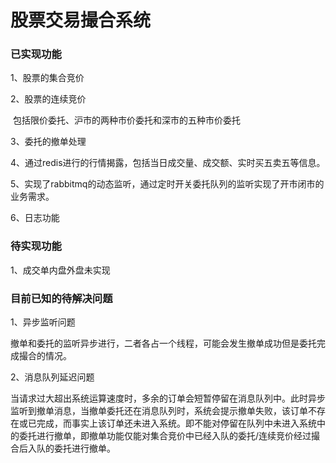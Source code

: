 # 股票交易撮合系统

### 已实现功能

1、股票的集合竞价

2、股票的连续竞价

​		包括限价委托、沪市的两种市价委托和深市的五种市价委托

3、委托的撤单处理

4、通过redis进行的行情揭露，包括当日成交量、成交额、实时买五卖五等信息。

5、实现了rabbitmq的动态监听，通过定时开关委托队列的监听实现了开市闭市的业务需求。

6、日志功能

### 待实现功能

1、成交单内盘外盘未实现

### 目前已知的待解决问题

1、异步监听问题

​		撤单和委托的监听异步进行，二者各占一个线程，可能会发生撤单成功但是委托完成撮合的情况。

2、消息队列延迟问题

​		当请求过大超出系统运算速度时，多余的订单会短暂停留在消息队列中。此时异步监听到撤单消息，当撤单委托还在消息队列时，系统会提示撤单失败，该订单不存在或已完成，而事实上该订单还未进入系统。即不能对停留在队列中未进入系统中的委托进行撤单，即撤单功能仅能对集合竞价中已经入队的委托/连续竞价经过撮合后入队的委托进行撤单。